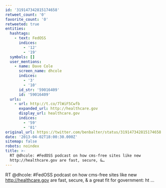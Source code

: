 ```yaml
---
id: '319147342815174658'
retweet_count: '0'
favorite_count: '0'
retweeted: true
entities:
  hashtags:
    - text: FedOSS
      indices:
        - '12'
        - '19'
  symbols: []
  user_mentions:
    - name: Dave Cole
      screen_name: dhcole
      indices:
        - '3'
        - '10'
      id_str: '59016409'
      id: '59016409'
  urls:
    - url: http://t.co/7lWiF5Cwfb
      expanded_url: http://healthcare.gov
      display_url: healthcare.gov
      indices:
        - '59'
        - '81'
original_url: https://twitter.com/benbalter/status/319147342815174658
date: '2013-04-02T18:00:30.000Z'
sitemap: false
robots: noindex
title: >-
  RT @dhcole: #FedOSS podcast on how cms-free sites like new
  http://healthcare.gov are fast, secure, &…
---
```


RT @dhcole: #FedOSS podcast on how cms-free sites like new http://healthcare.gov are fast, secure, &amp; a great fit for government: ht ...